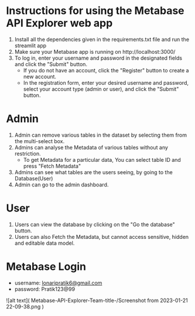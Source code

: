 # Instructions for using the Metabase API Explorer web app

1. Install all the dependencies given in the requirements.txt file and run the streamlit app
2. Make sure your Metabase app is running on http://localhost:3000/
3. To log in, enter your username and password in the designated fields and click the "Submit" button.
   - If you do not have an account, click the "Register" button to create a new account.
   - In the registration form, enter your desired username and password, select your account type (admin or user), and click the "Submit" button.

# Admin
1. Admin can remove various tables in the dataset by selecting them from the multi-select box.
2. Admins can analyse the Metadata of various tables without any restriction.
   - To get Metadata for a particular data, You can select table ID and press "Fetch Metadata" 
3. Admins can see what tables are the users seeing, by going to the Database(User)
4. Admin can go to the admin dashboard.

# User
1. Users can view the database by clicking on the "Go the database" button.
2. Users can also Fetch the Metadata, but cannot access sensitive, hidden and editable data model.

# Metabase Login
- username: lonaripratik6@gmail.com
- password: Pratik123@99

![alt text](
Metabase-API-Explorer-Team-title-/Screenshot from 2023-01-21 22-09-38.png )
